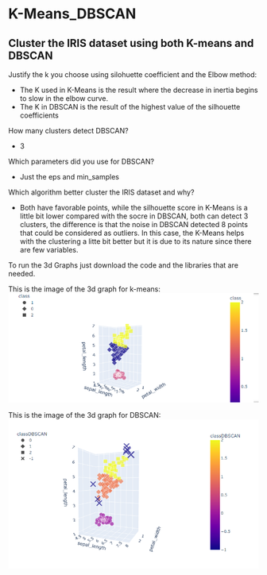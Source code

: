# K-Means_DBSCAN

## Cluster the IRIS dataset using both K-means and DBSCAN
Justify the k you choose using silohuette coefficient and the Elbow method:

- The K used in K-Means is the result where the decrease in inertia begins to slow in the elbow curve.
- The K in DBSCAN is the result of the highest value of the silhouette coefficients

How many clusters detect DBSCAN?
- 3

Which parameters did you use for DBSCAN?
- Just the eps and min_samples

Which algorithm better cluster the IRIS dataset and why?

- Both have favorable points, while the silhouette score in K-Means is a little bit lower compared with the socre in DBSCAN, both can detect 3 clusters, the difference is that the noise in DBSCAN detected 8 points that could be considered as outliers. In this case, the K-Means helps with the clustering a litte bit better but it is due to its nature since there are few variables.

To run the 3d Graphs just download the code and the libraries that are needed.

This is the image of the 3d graph for k-means:
![K-Means](imgs/k-means.PNG)

This is the image of the 3d graph for DBSCAN:
![DBSCAN](imgs/DBSCAN.PNG)
